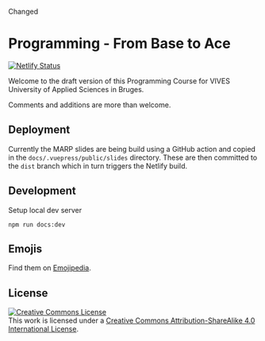 Changed

# Programming - From Base to Ace

[![Netlify Status](https://api.netlify.com/api/v1/badges/532570ba-0561-4926-90e0-d53c763f1af2/deploy-status)](https://app.netlify.com/sites/hardcore-archimedes-bf4fb0/deploys)

Welcome to the draft version of this Programming Course for VIVES University of Applied Sciences in Bruges.

Comments and additions are more than welcome.

## Deployment

Currently the MARP slides are being build using a GitHub action and copied in the `docs/.vuepress/public/slides` directory. These are then committed to the `dist` branch which in turn triggers the Netlify build.

## Development

Setup local dev server

```shell
npm run docs:dev
```

## Emojis

Find them on [Emojipedia](https://emojipedia.org/).

## License

<a rel="license" href="http://creativecommons.org/licenses/by-sa/4.0/"><img alt="Creative Commons License" style="border-width:0" src="https://i.creativecommons.org/l/by-sa/4.0/88x31.png" /></a><br />This work is licensed under a <a rel="license" href="http://creativecommons.org/licenses/by-sa/4.0/">Creative Commons Attribution-ShareAlike 4.0 International License</a>.
